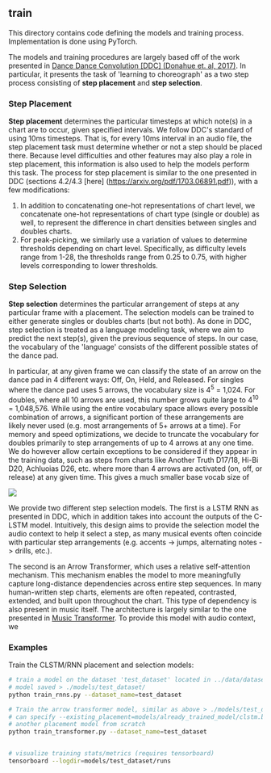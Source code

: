 ## train

This directory contains code defining the models and training process. Implementation
is done using PyTorch.

The models and training procedures are largely based off of the work presented in
[Dance Dance Convolution [DDC] (Donahue et. al, 2017)](https://github.com/chrisdonahue/ddc). In particular, it
presents the task of 'learning to choreograph' as a two step process consisting of
**step placement** and **step selection**.

### Step Placement

**Step placement** determines the particular timesteps at which note(s) in a chart are to occur,
given specified intervals. We follow DDC's standard of using 10ms timesteps. That is, for every 10ms
interval in an audio file, the step placement task must determine whether or not a step should be placed
there. Because level difficulties and other features may also play a role in step placement, this
information is also used to help the models perform this task. The process for step placement is similar to
the one presented in DDC (sections 4.2/4.3 [here] (https://arxiv.org/pdf/1703.06891.pdf)), with a few modifications:

1. In addition to concatenating one-hot representations of chart level, we concatenate one-hot representations
   of chart type (single or double) as well, to represent the difference in chart densities between singles and
   doubles charts. 
2. For peak-picking, we similarly use a variation of values to determine thresholds depending on chart level.
   Specifically, as difficulty levels range from 1-28, the thresholds range from 0.25 to 0.75, with higher levels
   corresponding to lower thresholds.

### Step Selection

**Step selection** determines the particular arrangement of steps at any particular frame with a placement. The
selection models can be trained to either generate singles or doubles charts (but not both). As done 
in DDC, step selection is treated as a language modeling task, where we aim to predict the next step(s), given the previous sequence of steps. In our case, the vocabulary of the 'language' consists of the different possible states of the dance pad.

In particular, at any given frame we can classify the state of an arrow on the dance pad in 4 different ways: Off, On, Held, and Released. For singles where the dance pad uses 5 arrows, the vocabulary size is 4<sup>5</sup> = 1,024.
For doubles, where all 10 arrows are used, this number grows quite large to 4<sup>10</sup> = 1,048,576.
While using the entire vocabulary space allows every possible combination of arrows, a significant portion of
these arrangements are likely never used (e.g. most arrangements of 5+ arrows at a time). For memory and speed
optimizations, we decide to truncate the vocabulary for doubles primarily to step arrangements of up to 4 arrows at
any one time. We do however allow certain exceptions to be considered if they appear in the training data, 
such as steps from charts like Another Truth D17/18, Hi-Bi D20, Achluoias D26, etc. where more than 4 arrows are 
activated (on, off, or release) at any given time. This gives a much smaller base vocab size of

<img src="https://latex.codecogs.com/gif.latex?4%5E%7B10%7D%20-%20%5Csum_%7Bi%3D5%7D%5E%7B10%7D%20%7B10%20%5Cchoose%20i%7D%20%5Ccdot%203%5E%7Bi%7D%20%3D%2020%2C686">

We provide two different step selection models. The first is a LSTM RNN as presented in DDC, which in addition
takes into account the outputs of the C-LSTM model. Intuitively, this design aims to provide the selection model
the audio context to help it select a step, as many musical events often coincide with particular step arrangements
(e.g. accents -> jumps, alternating notes -> drills, etc.). 

The second is an Arrow Transformer, which uses a relative self-attention mechanism. This mechanism enables the model
to more meaningfully capture long-distance dependencies across entire step sequences. In many human-written 
step charts, elements are often repeated, contrasted, extended, and built upon throughout the chart. This type of 
dependency is also present in music itself. The architecture is largely similar to the one presented in [Music Transformer](https://arxiv.org/abs/1809.04281). To provide this model with audio context, we

### Examples

Train the CLSTM/RNN placement and selection models:

```bash
# train a model on the dataset 'test_dataset' located in ../data/dataset/subsets/test_dataset.json
# model saved > ./models/test_dataset/
python train_rnns.py --dataset_name=test_dataset

# Train the arrow transformer model, similar as above > ./models/test_dataset/
# can specify --existing_placement=models/already_trained_model/clstm.bin to avoid training
# another placement model from scratch
python train_transformer.py --dataset_name=test_dataset 


# visualize training stats/metrics (requires tensorboard)
tensorboard --logdir=models/test_dataset/runs
```
